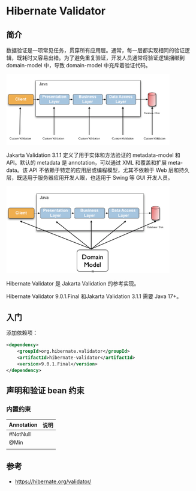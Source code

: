 # Hibernate Validator

## 简介

数据验证是一项常见任务，贯穿所有应用层。通常，每一层都实现相同的验证逻辑，既耗时又容易出错。为了避免重复验证，开发人员通常将验证逻辑捆绑到 domain-model 中，导致 domain-model 中充斥着验证代码。

<img src="./images/application-layers.png" alt="application layers" style="zoom:67%;" />

Jakarta Validation 3.1.1 定义了用于实体和方法验证的 metadata-model 和 API。默认的 metadata 是 annotation，可以通过 XML 和覆盖和扩展 meta-data。该 API 不依赖于特定的应用层或编程模型，尤其不依赖于 Web 层和持久层，既适用于服务器应用开发人眼，也适用于 Swing 等 GUI 开发人员。

<img src="./images/application-layers2.png" alt="application layers2" style="zoom:67%;" />

Hibernate Validator 是 Jakarta Validation 的参考实现。

Hibernate Validator 9.0.1.Final 和Jakarta Validation 3.1.1 需要 Java 17+。

## 入门

添加依赖项：

```xml
<dependency>
    <groupId>org.hibernate.validator</groupId>
    <artifactId>hibernate-validator</artifactId>
    <version>9.0.1.Final</version>
</dependency>
```

## 声明和验证 bean 约束



### 内置约束

| Annotation | 说明 |
| ---------- | ---- |
| #NotNull   |      |
| @Min       |      |
|            |      |



## 参考

- https://hibernate.org/validator/